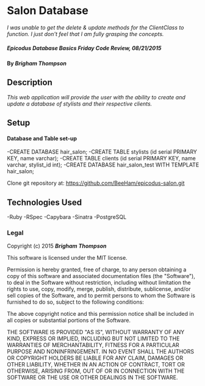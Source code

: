 # Salon Database

_I was unable to get the delete & update methods for the ClientClass to function. I just don't feel that I am fully grasping the concepts._

##### Epicodus Database Basics Friday Code Review, 08/21/2015

#### By _**Brigham Thompson**_

## Description

_This web application will provide the user with the ability to create and update a database of stylists and their respective clients._

## Setup

#### Database and Table set-up
-CREATE DATABASE hair_salon;
-CREATE TABLE stylists (id serial PRIMARY KEY, name varchar);
-CREATE TABLE clients (id serial PRIMARY KEY, name varchar, stylist_id int);
-CREATE DATABASE hair_salon_test WITH TEMPLATE hair_salon;

Clone git repository at: https://github.com/BeeHam/epicodus-salon.git

## Technologies Used

-Ruby
-RSpec
-Capybara
-Sinatra
-PostgreSQL

### Legal


Copyright (c) 2015 **_Brigham Thompson_**

This software is licensed under the MIT license.

Permission is hereby granted, free of charge, to any person obtaining a copy
of this software and associated documentation files (the "Software"), to deal
in the Software without restriction, including without limitation the rights
to use, copy, modify, merge, publish, distribute, sublicense, and/or sell
copies of the Software, and to permit persons to whom the Software is
furnished to do so, subject to the following conditions:

The above copyright notice and this permission notice shall be included in
all copies or substantial portions of the Software.

THE SOFTWARE IS PROVIDED "AS IS", WITHOUT WARRANTY OF ANY KIND, EXPRESS OR
IMPLIED, INCLUDING BUT NOT LIMITED TO THE WARRANTIES OF MERCHANTABILITY,
FITNESS FOR A PARTICULAR PURPOSE AND NONINFRINGEMENT. IN NO EVENT SHALL THE
AUTHORS OR COPYRIGHT HOLDERS BE LIABLE FOR ANY CLAIM, DAMAGES OR OTHER
LIABILITY, WHETHER IN AN ACTION OF CONTRACT, TORT OR OTHERWISE, ARISING FROM,
OUT OF OR IN CONNECTION WITH THE SOFTWARE OR THE USE OR OTHER DEALINGS IN
THE SOFTWARE.
